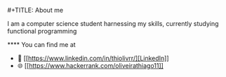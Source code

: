 #+TITLE: About me

I am a computer science student harnessing my skills, currently studying functional programming

**** You can find me at
- 👤 [[https://www.linkedin.com/in/thiolivrr/][LinkedIn]]
- 🌐 [[https://www.hackerrank.com/oliveirathiago11]]
